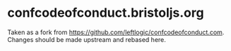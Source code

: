 confcodeofconduct.bristoljs.org
=====================

Taken as a fork from <https://github.com/leftlogic/confcodeofconduct.com>. Changes should be made upstream and rebased here.
